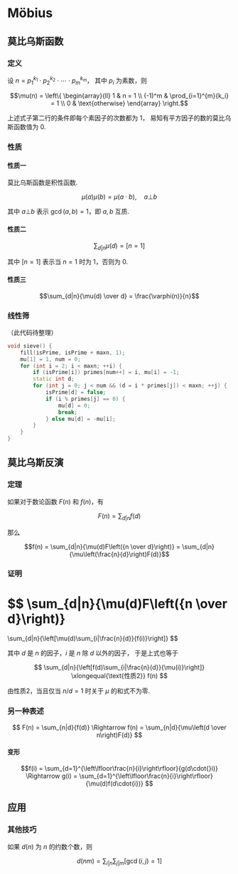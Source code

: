 # Möbius

## 莫比乌斯函数

### 定义
设 $n = p_1^{k_1}\cdot{}p_2^{k_2}\cdot\cdots\cdot{}p_m^{k_m}$，
其中 $p_i$ 为素数，则

$$\mu(n) = \left\{
    \begin{array}{ll}
    1 & n = 1 \\
    (-1)^m & \prod_{i=1}^{m}{k_i} = 1 \\
    0 & \text{otherwise}
    \end{array}
\right.$$

上述式子第二行的条件即每个素因子的次数都为 $1$，
易知有平方因子的数的莫比乌斯函数值为 $0$.

### 性质

#### 性质一

莫比乌斯函数是积性函数.

$$\mu(a)\mu(b) = \mu(a\cdot{b}), \quad a \bot b$$

其中 $a \bot b$ 表示 $\gcd(a,b) = 1$，即 $a, b$ 互质.

#### 性质二

$$\sum_{d|n}{\mu(d)} = [n = 1]$$

其中 $[n = 1]$ 表示当 $n = 1$ 时为 $1$，否则为 $0$.

#### 性质三

$$\sum_{d|n}{\mu(d) \over d} = \frac{\varphi(n)}{n}$$

### 线性筛

（此代码待整理）
```cpp
void sieve() {
    fill(isPrime, isPrime + maxn, 1);
    mu[1] = 1, num = 0;
    for (int i = 2; i < maxn; ++i) {
        if (isPrime[i]) primes[num++] = i, mu[i] = -1;
        static int d;
        for (int j = 0; j < num && (d = i * primes[j]) < maxn; ++j) {
            isPrime[d] = false;
            if (i % primes[j] == 0) {
                mu[d] = 0;
                break;
            } else mu[d] = -mu[i];
        }
    }
}
```

## 莫比乌斯反演

### 定理
如果对于数论函数 $F(n)$ 和 $f(n)$，有

$$F(n) = \sum_{d|n}{f(d)}$$

那么

$$f(n)
= \sum_{d|n}{\mu(d)F\left({n \over d}\right)}
= \sum_{d|n}{\mu\left(\frac{n}{d}\right)F(d)}$$

### 证明

$$
\sum_{d|n}{\mu(d)F\left({n \over d}\right)}
=
\sum_{d|n}{\left[\mu(d)\sum_{i|\frac{n}{d}}{f(i)}\right]}
$$

其中 $d$ 是 $n$ 的因子，$i$ 是 $n$ 除 $d$ 以外的因子，
于是上式也等于

$$
\sum_{d|n}{\left[f(d)\sum_{i|\frac{n}{d}}{\mu(i)}\right]}
\xlongequal{\text{性质2}}
f(n)
$$

由性质2，当且仅当 $n/d = 1$ 时关于 $\mu$ 的和式不为零.

### 另一种表述

$$
F(n) = \sum_{n|d}{f(d)}
\Rightarrow
f(n) = \sum_{n|d}{\mu\left(d \over n\right)F(d)}
$$

#### 变形

$$f(i) = \sum_{d=1}^{\left\lfloor\frac{n}{i}\right\rfloor}{g(d\cdot{}i)}
\Rightarrow
g(i) = \sum_{d=1}^{\left\lfloor\frac{n}{i}\right\rfloor}{\mu(d)f(d\cdot{i})}
$$

## 应用

### 其他技巧

如果 $d(n)$ 为 $n$ 的约数个数，则

$$d(nm) = \sum_{i|n}\sum_{j|m}[\gcd(i,j) = 1]$$
